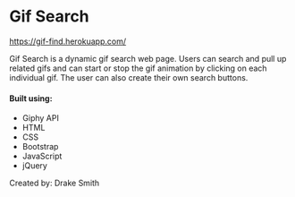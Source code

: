 # Gif Search

https://gif-find.herokuapp.com/

Gif Search is a dynamic gif search web page. Users can search and pull up related gifs and can start or stop the gif animation by clicking on each individual gif. The user can also create their own search buttons.

#### Built using:
  - Giphy API
  - HTML
  - CSS
  - Bootstrap
  - JavaScript
  - jQuery

Created by: Drake Smith